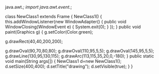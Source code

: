 java.awt.*;
import java.awt.event.*;
        
 class NewClass1 extends Frame
 {
     NewClass1()
     {
            this.addWindowListener(new WindowAdapter()
              {
        public void WindowClosing(WindowEvent e)
        {
            System.exit(0);
        }
});
}
public void paint(Graphics g)
{
g.setColor(Color.green);

g.drawRect(40,40,200,200);

g.drawOval(90,70,80,80);
g.drawOval(110,95,5,5);
g.drawOval(145,95,5,5);
g.drawLine(130,95,130,115);
g.drawArc(113,115,35,20,0,-180);
}
public static void main(String args[])
{
NewClass1 d=new NewClass1();
d.setSize(400,400);
d.setTitle("drawing");
d.setVisible(true);
}
}
